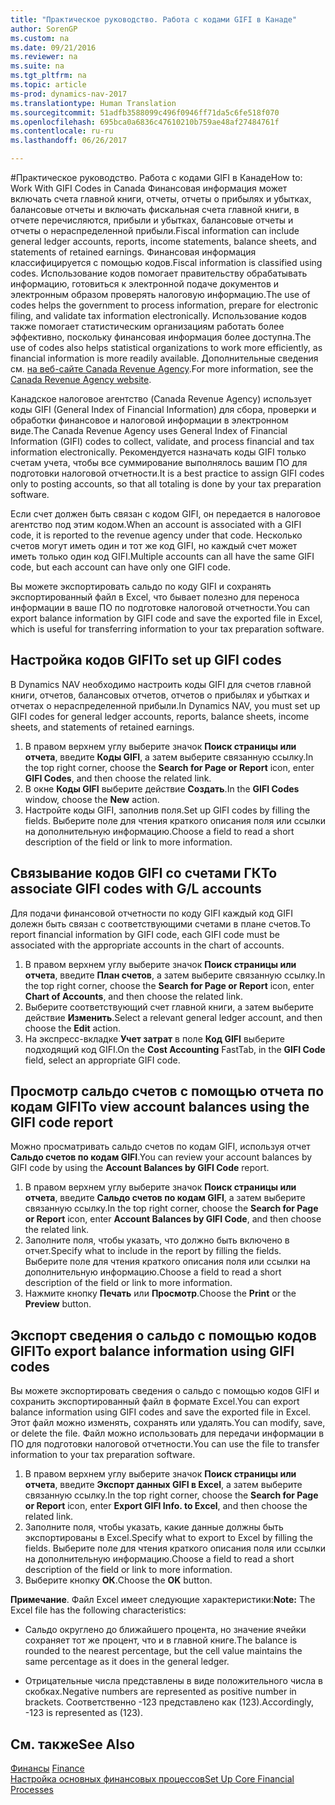 ```yaml
---
title: "Практическое руководство. Работа с кодами GIFI в Канаде"
author: SorenGP
ms.custom: na
ms.date: 09/21/2016
ms.reviewer: na
ms.suite: na
ms.tgt_pltfrm: na
ms.topic: article
ms-prod: dynamics-nav-2017
ms.translationtype: Human Translation
ms.sourcegitcommit: 51adfb3588099c496f0946ff71da5c6fe518f070
ms.openlocfilehash: 695bca0a6836c47610210b759ae48af27484761f
ms.contentlocale: ru-ru
ms.lasthandoff: 06/26/2017

---
```


#<a name="how-to-work-with-gifi-codes-in-canada"></a><span data-ttu-id="37c6d-102">Практическое руководство. Работа с кодами GIFI в Канаде</span><span class="sxs-lookup"><span data-stu-id="37c6d-102">How to: Work With GIFI Codes in Canada</span></span>
<span data-ttu-id="37c6d-103">Финансовая информация может включать счета главной книги, отчеты, отчеты о прибылях и убытках, балансовые отчеты и включать фискальная счета главной книги, в отчете перечисляются, прибыли и убытках, балансовые отчеты и отчеты о нераспределенной прибыли.</span><span class="sxs-lookup"><span data-stu-id="37c6d-103">Fiscal information can include general ledger accounts, reports, income statements, balance sheets, and statements of retained earnings.</span></span> <span data-ttu-id="37c6d-104">Финансовая информация классифицируется с помощью кодов.</span><span class="sxs-lookup"><span data-stu-id="37c6d-104">Fiscal information is classified using codes.</span></span> <span data-ttu-id="37c6d-105">Использование кодов помогает правительству обрабатывать информацию, готовиться к электронной подаче документов и электронным образом проверять налоговую информацию.</span><span class="sxs-lookup"><span data-stu-id="37c6d-105">The use of codes helps the government to process information, prepare for electronic filing, and validate tax information electronically.</span></span> <span data-ttu-id="37c6d-106">Использование кодов также помогает статистическим организациям работать более эффективно, поскольку финансовая информация более доступна.</span><span class="sxs-lookup"><span data-stu-id="37c6d-106">The use of codes also helps statistical organizations to work more efficiently, as financial information is more readily available.</span></span> <span data-ttu-id="37c6d-107">Дополнительные сведения см. [на веб-сайте Canada Revenue Agency](http://www.cra-arc.gc.ca/).</span><span class="sxs-lookup"><span data-stu-id="37c6d-107">For more information, see the [Canada Revenue Agency website](http://www.cra-arc.gc.ca/).</span></span>

<span data-ttu-id="37c6d-108">Канадское налоговое агентство (Canada Revenue Agency) использует коды GIFI (General Index of Financial Information) для сбора, проверки и обработки финансовое и налоговой информации в электронном виде.</span><span class="sxs-lookup"><span data-stu-id="37c6d-108">The Canada Revenue Agency uses General Index of Financial Information (GIFI) codes to collect, validate, and process financial and tax information electronically.</span></span> <span data-ttu-id="37c6d-109">Рекомендуется назначать коды GIFI только счетам учета, чтобы все суммирование выполнялось вашим ПО для подготовки налоговой отчетности.</span><span class="sxs-lookup"><span data-stu-id="37c6d-109">It is a best practice to assign GIFI codes only to posting accounts, so that all totaling is done by your tax preparation software.</span></span>

<span data-ttu-id="37c6d-110">Если счет должен быть связан с кодом GIFI, он передается в налоговое агентство под этим кодом.</span><span class="sxs-lookup"><span data-stu-id="37c6d-110">When an account is associated with a GIFI code, it is reported to the revenue agency under that code.</span></span> <span data-ttu-id="37c6d-111">Несколько счетов могут иметь один и тот же код GIFI, но каждый счет может иметь только один код GIFI.</span><span class="sxs-lookup"><span data-stu-id="37c6d-111">Multiple accounts can all have the same GIFI code, but each account can have only one GIFI code.</span></span>

<span data-ttu-id="37c6d-112">Вы можете экспортировать сальдо по коду GIFI и сохранять экспортированный файл в Excel, что бывает полезно для переноса информации в ваше ПО по подготовке налоговой отчетности.</span><span class="sxs-lookup"><span data-stu-id="37c6d-112">You can export balance information by GIFI code and save the exported file in Excel, which is useful for transferring information to your tax preparation software.</span></span>

## <a name="to-set-up-gifi-codes"></a><span data-ttu-id="37c6d-113">Настройка кодов GIFI</span><span class="sxs-lookup"><span data-stu-id="37c6d-113">To set up GIFI codes</span></span>
<span data-ttu-id="37c6d-114">В Dynamics NAV необходимо настроить коды GIFI для счетов главной книги, отчетов, балансовых отчетов, отчетов о прибылях и убытках и отчетах о нераспределенной прибыли.</span><span class="sxs-lookup"><span data-stu-id="37c6d-114">In Dynamics NAV, you must set up GIFI codes for general ledger accounts, reports, balance sheets, income sheets, and statements of retained earnings.</span></span>

1. <span data-ttu-id="37c6d-115">В правом верхнем углу выберите значок **Поиск страницы или отчета**, введите **Коды GIFI**, а затем выберите связанную ссылку.</span><span class="sxs-lookup"><span data-stu-id="37c6d-115">In the top right corner, choose the **Search for Page or Report** icon, enter **GIFI Codes**, and then choose the related link.</span></span>
2. <span data-ttu-id="37c6d-116">В окне **Коды GIFI** выберите действие **Создать**.</span><span class="sxs-lookup"><span data-stu-id="37c6d-116">In the **GIFI Codes** window, choose the **New** action.</span></span>
3. <span data-ttu-id="37c6d-117">Настройте коды GIFI, заполнив поля.</span><span class="sxs-lookup"><span data-stu-id="37c6d-117">Set up GIFI codes by filling the fields.</span></span> <span data-ttu-id="37c6d-118">Выберите поле для чтения краткого описания поля или ссылки на дополнительную информацию.</span><span class="sxs-lookup"><span data-stu-id="37c6d-118">Choose a field to read a short description of the field or link to more information.</span></span>

## <a name="to-associate-gifi-codes-with-gl-accounts"></a><span data-ttu-id="37c6d-119">Связывание кодов GIFI со счетами ГК</span><span class="sxs-lookup"><span data-stu-id="37c6d-119">To associate GIFI codes with G/L accounts</span></span>
<span data-ttu-id="37c6d-120">Для подачи финансовой отчетности по коду GIFI каждый код GIFI долежн быть связан с соответствующими счетами в плане счетов.</span><span class="sxs-lookup"><span data-stu-id="37c6d-120">To report financial information by GIFI code, each GIFI code must be associated with the appropriate accounts in the chart of accounts.</span></span>

1. <span data-ttu-id="37c6d-121">В правом верхнем углу выберите значок **Поиск страницы или отчета**, введите **План счетов**, а затем выберите связанную ссылку.</span><span class="sxs-lookup"><span data-stu-id="37c6d-121">In the top right corner, choose the **Search for Page or Report** icon, enter **Chart of Accounts**, and then choose the related link.</span></span>
2. <span data-ttu-id="37c6d-122">Выберите соответствующий счет главной книги, а затем выберите действие **Изменить**.</span><span class="sxs-lookup"><span data-stu-id="37c6d-122">Select a relevant general ledger account, and then choose the **Edit** action.</span></span>
3. <span data-ttu-id="37c6d-123">На экспресс-вкладке **Учет затрат** в поле **Код GIFI** выберите подходящий код GIFI.</span><span class="sxs-lookup"><span data-stu-id="37c6d-123">On the **Cost Accounting** FastTab, in the **GIFI Code** field, select an appropriate GIFI code.</span></span>

## <a name="to-view-account-balances-using-the-gifi-code-report"></a><span data-ttu-id="37c6d-124">Просмотр сальдо счетов с помощью отчета по кодам GIFI</span><span class="sxs-lookup"><span data-stu-id="37c6d-124">To view account balances using the GIFI code report</span></span>
<span data-ttu-id="37c6d-125">Можно просматривать сальдо счетов по кодам GIFI, используя отчет **Сальдо счетов по кодам GIFI**.</span><span class="sxs-lookup"><span data-stu-id="37c6d-125">You can review your account balances by GIFI code by using the **Account Balances by GIFI Code** report.</span></span>

1. <span data-ttu-id="37c6d-126">В правом верхнем углу выберите значок **Поиск страницы или отчета**, введите **Сальдо счетов по кодам GIFI**, а затем выберите связанную ссылку.</span><span class="sxs-lookup"><span data-stu-id="37c6d-126">In the top right corner, choose the **Search for Page or Report** icon, enter **Account Balances by GIFI Code**, and then choose the related link.</span></span>
2. <span data-ttu-id="37c6d-127">Заполните поля, чтобы указать, что должно быть включено в отчет.</span><span class="sxs-lookup"><span data-stu-id="37c6d-127">Specify what to include in the report by filling the fields.</span></span> <span data-ttu-id="37c6d-128">Выберите поле для чтения краткого описания поля или ссылки на дополнительную информацию.</span><span class="sxs-lookup"><span data-stu-id="37c6d-128">Choose a field to read a short description of the field or link to more information.</span></span>
3. <span data-ttu-id="37c6d-129">Нажмите кнопку **Печать** или **Просмотр**.</span><span class="sxs-lookup"><span data-stu-id="37c6d-129">Choose the **Print** or the **Preview** button.</span></span>

## <a name="to-export-balance-information-using-gifi-codes"></a><span data-ttu-id="37c6d-130">Экспорт сведения о сальдо с помощью кодов GIFI</span><span class="sxs-lookup"><span data-stu-id="37c6d-130">To export balance information using GIFI codes</span></span>
<span data-ttu-id="37c6d-131">Вы можете экспортировать сведения о сальдо с помощью кодов GIFI и сохранить экспортированный файл в формате Excel.</span><span class="sxs-lookup"><span data-stu-id="37c6d-131">You can export balance information using GIFI codes and save the exported file in Excel.</span></span> <span data-ttu-id="37c6d-132">Этот файл можно изменять, сохранять или удалять.</span><span class="sxs-lookup"><span data-stu-id="37c6d-132">You can modify, save, or delete the file.</span></span> <span data-ttu-id="37c6d-133">Файл можно использовать для передачи информации в ПО для подготовки налоговой отчетности.</span><span class="sxs-lookup"><span data-stu-id="37c6d-133">You can use the file to transfer information to your tax preparation software.</span></span>

1. <span data-ttu-id="37c6d-134">В правом верхнем углу выберите значок **Поиск страницы или отчета**, введите **Экспорт данных GIFI в Excel**, а затем выберите связанную ссылку.</span><span class="sxs-lookup"><span data-stu-id="37c6d-134">In the top right corner, choose the **Search for Page or Report** icon, enter **Export GIFI Info. to Excel**, and then choose the related link.</span></span>
2. <span data-ttu-id="37c6d-135">Заполните поля, чтобы указать, какие данные должны быть экспортированы в Excel.</span><span class="sxs-lookup"><span data-stu-id="37c6d-135">Specify what to export to Excel by filling the fields.</span></span> <span data-ttu-id="37c6d-136">Выберите поле для чтения краткого описания поля или ссылки на дополнительную информацию.</span><span class="sxs-lookup"><span data-stu-id="37c6d-136">Choose a field to read a short description of the field or link to more information.</span></span>
3. <span data-ttu-id="37c6d-137">Выберите кнопку **ОК**.</span><span class="sxs-lookup"><span data-stu-id="37c6d-137">Choose the **OK** button.</span></span>

<span data-ttu-id="37c6d-138">**Примечание**. Файл Excel имеет следующие характеристики:</span><span class="sxs-lookup"><span data-stu-id="37c6d-138">**Note:** The Excel file has the following characteristics:</span></span>

* <span data-ttu-id="37c6d-139">Сальдо округлено до ближайшего процента, но значение ячейки сохраняет тот же процент, что и в главной книге.</span><span class="sxs-lookup"><span data-stu-id="37c6d-139">The balance is rounded to the nearest percentage, but the cell value maintains the same percentage as it does in the general ledger.</span></span>

* <span data-ttu-id="37c6d-140">Отрицательные числа представлены в виде положительного числа в скобках.</span><span class="sxs-lookup"><span data-stu-id="37c6d-140">Negative numbers are represented as positive number in brackets.</span></span> <span data-ttu-id="37c6d-141">Соответственно -123 представлено как (123).</span><span class="sxs-lookup"><span data-stu-id="37c6d-141">Accordingly, -123 is represented as (123).</span></span>

## <a name="see-also"></a><span data-ttu-id="37c6d-142">См. также</span><span class="sxs-lookup"><span data-stu-id="37c6d-142">See Also</span></span>
<span data-ttu-id="37c6d-143">[Финансы](finance-setup.md) </span><span class="sxs-lookup"><span data-stu-id="37c6d-143">[Finance](finance-setup.md) </span></span>  
[<span data-ttu-id="37c6d-144">Настройка основных финансовых процессов</span><span class="sxs-lookup"><span data-stu-id="37c6d-144">Set Up Core Financial Processes</span></span>](finance-setup-setup-finance-setup.md)

